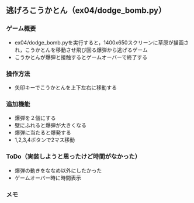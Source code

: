 ## 逃げろこうかとん（ex04/dodge_bomb.py）
### ゲーム概要
- ex04/dodge_bomb.pyを実行すると，1400x650スクリーンに草原が描画され，こうかとんを移動させ飛び回る爆弾から逃げるゲーム
- こうかとんが爆弾と接触するとゲームオーバーで終了する
### 操作方法
- 矢印キーでこうかとんを上下左右に移動する
### 追加機能
- 爆弾を２個にする
- 壁にふれると爆弾が大きくなる
- 爆弾に当たると爆発する
- 1,2,3,4ボタンで2マス移動
### ToDo（実装しようと思ったけど時間がなかった）
- 爆弾の動きをななめ以外にしたかった
- ゲームオーバー時に時間表示
### メモ